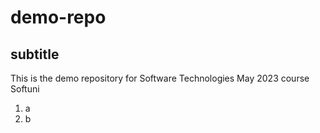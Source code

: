 # demo-repo

## subtitle

This is the demo repository for Software Technologies May 2023 course Softuni

1. a
2. b
